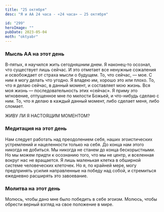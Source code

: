 ```yaml
---
title: "25 октября"
desc: "Я и АА 24 часа - «24 часа» — 25 октября"

id: "299"
heroImage: ""
pubDate: 2023-05-04
moth: "oktyabr"
---
```


### Мысль АА на этот день

В-пятых, я научился жить сегодняшним днем. Я наконец-то осознал, что
существует лишь сейчас. И это отметает все ненужные сожаления и освобождает от
страха мысли о будущем. То, что сейчас, — мое. С ним я могу делать что угодно.
Я владею им, хорошо это или плохо. То, что я делаю сейчас, в данный момент, и
составляет мою жизнь. Вся моя жизнь — последовательность этих «сейчас». Я
приму это мгновение, отпущенное мне по милости Божьей, и что-нибудь сделаю с
ним. То, что я делаю в каждый данный момент, либо сделает меня, либо сломает.

ЖИВУ ЛИ Я НАСТОЯЩИМ МОМЕНТОМ?

### Медитация на этот день

Нам следует работать над преодолением себя, наших эгоистических устремлений и
нацеленности только на себя. До конца нам этого никогда не добиться. Мы
никогда не станем до конца бескорыстными. Но мы можем придти к осознанию того,
что мы не центр, и вселенная вокруг нас не вращается. Я лишь маленькая клетка
в обширной системе человеческих клеточек. Но я, по крайней мере, могу
предпринять усилия направленные на победу над собой, и стремиться ежедневно
расширять это завоевание.

### Молитва на этот день

Молюсь, чтобы дано мне было победить в себе эгоизм. Молюсь, чтобы обрести
верный взгляд на свое положение в мире.
